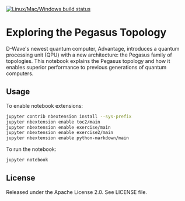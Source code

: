 [![Linux/Mac/Windows build status](
  https://circleci.com/gh/dwave-examples/pegasus-notebook.svg?style=svg)](
  https://circleci.com/gh/dwave-examples/pegasus-notebook)

# Exploring the Pegasus Topology

D-Wave's newest quantum computer, Advantage, introduces a quantum processing
unit (QPU) with a new architecture: the Pegasus family of topologies. This
notebook explains the Pegasus topology and how it enables superior performance
to previous generations of quantum computers.

## Usage

To enable notebook extensions:

```bash
jupyter contrib nbextension install --sys-prefix
jupyter nbextension enable toc2/main
jupyter nbextension enable exercise/main
jupyter nbextension enable exercise2/main
jupyter nbextension enable python-markdown/main

```

To run the notebook:

```bash
jupyter notebook
```

## License

Released under the Apache License 2.0. See LICENSE file.

